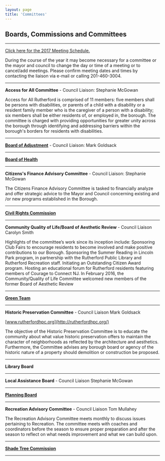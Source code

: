 ```yaml
---
layout: page
title: 'Committees'
---
```


## Boards, Commissions and Committees

---

[Click here for the 2017 Meeting Schedule.](https://storage.googleapis.com/static.rutherford-nj.com/committees/ANNUAL%20NOTICE%202017.pdf)

During the course of the year it may become necessary for a committee or the mayor and council to change the day or time of a meeting or to cancel/add meetings. Please confirm meeting dates and times by contacting the liaison via e-mail or calling 201-460-3004.

---

**Access for All Committee** - Council Liaison: Stephanie McGowan

Access for All Rutherford is comprised of 11 members: five members shall be persons with disabilities, or parents of a child with a disability or a resident family member who is the caregiver of a person with a disability; six members shall be either residents of, or employed in, the borough.  The committee is charged with providing opportunities for greater unity across the borough through identifying and addressing barriers within the borough's borders for residents with disabilities.

---

[**Board of Adjustment**](/departments/borough-clerk/minutes-and-agendas/board-of-adjustment/) - Council Liaison: Mark Goldsack 

---

[**Board of Health**](board-of-health/)

---

**Citizens's Finance Advisory Committee** - Council Liaison: Stephanie McGowan

The Citizens Finance Advisory Committee is tasked to financially analyze and offer strategic advice to the Mayor and Council concerning existing and /or new programs established in the Borough.

---

[**Civil Rights Commission**](civil-rights-commission/)

---

**Community Quality of Life/Board of Aesthetic Review** - Council Liaison Carolyn Smith

Highlights of the committee’s work since its inception include: Sponsoring Club Fairs to encourage residents to become involved and make positive contributions to our Borough. Sponsoring the Summer Reading in Lincoln Park program, in partnership with the Rutherford Public Library and Rutherford Recreation staff. Initiating an Outstanding Citizen Award program. Hosting an educational forum for Rutherford residents featuring members of Courage to Connect NJ. In February 2016, the Community/Quality of Life Committee welcomed new members of the former Board of Aesthetic Review

---

[**Green Team**](green-team/)

---

**Historic Preservation Committee** - Council Liaison Mark Goldsack

[www.rutherfordhpc.org](http://rutherfordhpc.org/)

The objective of the Historic Preservation Committee is to educate the community about what value historic preservation offers to maintain the character of neighborhoods as reflected by the architecture and aesthetics. Furthermore, the Committee advises any borough board or agency of the historic nature of a property should demolition or construction be proposed.

---

**Library Board**

---

**Local Assistance Board** - Council Liaison Stephanie McGowan

---

[**Planning Board**](/departments/borough-clerk/minutes-and-agendas/planning-board/)

---

**Recreation Advisory Committee** - Council Liaison Tom Mullahey

The Recreation Advisory Committee meets monthly to discuss issues pertaining to Recreation.  The committee meets with coaches and coordinators before the season to ensure proper preparation and after the season to reflect on what needs improvement and what we can build upon.

---

[**Shade Tree Commission**](shade-tree-commission/)

---
